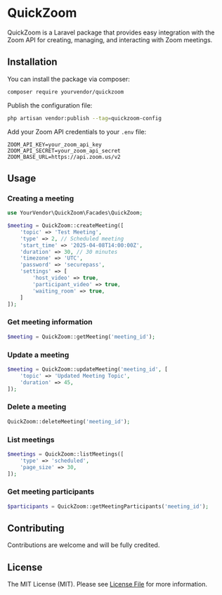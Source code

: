 # QuickZoom

QuickZoom is a Laravel package that provides easy integration with the Zoom API for creating, managing, and interacting with Zoom meetings.

## Installation

You can install the package via composer:

```bash
composer require yourvendor/quickzoom
```

Publish the configuration file:

```bash
php artisan vendor:publish --tag=quickzoom-config
```

Add your Zoom API credentials to your `.env` file:

```
ZOOM_API_KEY=your_zoom_api_key
ZOOM_API_SECRET=your_zoom_api_secret
ZOOM_BASE_URL=https://api.zoom.us/v2
```

## Usage

### Creating a meeting

```php
use YourVendor\QuickZoom\Facades\QuickZoom;

$meeting = QuickZoom::createMeeting([
    'topic' => 'Test Meeting',
    'type' => 2, // Scheduled meeting
    'start_time' => '2025-04-08T14:00:00Z',
    'duration' => 30, // 30 minutes
    'timezone' => 'UTC',
    'password' => 'securepass',
    'settings' => [
        'host_video' => true,
        'participant_video' => true,
        'waiting_room' => true,
    ]
]);
```

### Get meeting information

```php
$meeting = QuickZoom::getMeeting('meeting_id');
```

### Update a meeting

```php
$meeting = QuickZoom::updateMeeting('meeting_id', [
    'topic' => 'Updated Meeting Topic',
    'duration' => 45,
]);
```

### Delete a meeting

```php
QuickZoom::deleteMeeting('meeting_id');
```

### List meetings

```php
$meetings = QuickZoom::listMeetings([
    'type' => 'scheduled',
    'page_size' => 30,
]);
```

### Get meeting participants

```php
$participants = QuickZoom::getMeetingParticipants('meeting_id');
```

## Contributing

Contributions are welcome and will be fully credited.

## License

The MIT License (MIT). Please see [License File](LICENSE.md) for more information.